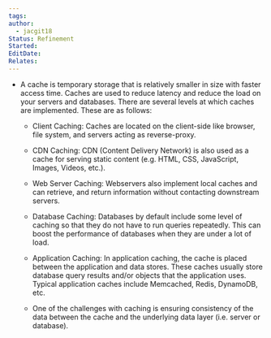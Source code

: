 ```yaml
---
tags: 
author:
  - jacgit18
Status: Refinement
Started: 
EditDate: 
Relates:
---
```

-   A cache is temporary storage that is relatively smaller in size with faster access time. Caches are used to reduce latency and reduce the load on your servers and databases. There are several levels at which caches are implemented. These are as follows: 
    
    -   Client Caching: Caches are located on the client-side like browser, file system, and servers acting as reverse-proxy. 
        
    -   CDN Caching: CDN (Content Delivery Network) is also used as a cache for serving static content (e.g. HTML, CSS, JavaScript, Images, Videos, etc.). 
        
    -   Web Server Caching: Webservers also implement local caches and can retrieve, and return information without contacting downstream servers. 
        
    -   Database Caching: Databases by default include some level of caching so that they do not have to run queries repeatedly. This can boost the performance of databases when they are under a lot of load. 
        
    -   Application Caching: In application caching, the cache is placed between the application and data stores. These caches usually store database query results and/or objects that the application uses. Typical application caches include Memcached, Redis, DynamoDB, etc. 
        
    -   One of the challenges with caching is ensuring consistency of the data between the cache and the underlying data layer (i.e. server or database).